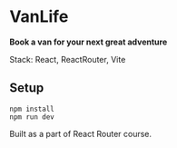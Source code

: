 # VanLife

**Book a van for your next great adventure**    


Stack: React, ReactRouter, Vite  
 
## Setup   
 ```npm install```  
 ```npm run dev```

Built as a part of React Router course.  
